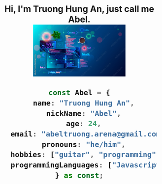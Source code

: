 <h1 align="center">Hi, I'm Truong Hung An, just call me Abel.

<div align="center">
  <img src="./assets/coding.jpeg" width="300px" padding-top="30px" />
</div>

```typescript
const Abel = {
  name: "Truong Hung An",
  nickName: "Abel",
  age: 24,
  email: "abeltruong.arena@gmail.com",
  pronouns: "he/him",
  hobbies: ["guitar", "programming", "badminton"],
  programmingLanguages: ["Javascript", "Typescript"],
} as const;
```
